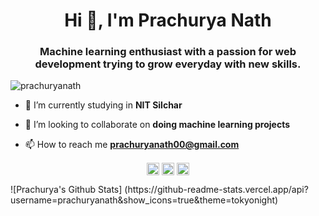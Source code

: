 <link rel="stylesheet" href="https://stackpath.bootstrapcdn.com/bootstrap/4.5.0/css/bootstrap.min.css" integrity="sha384-9aIt2nRpC12Uk9gS9baDl411NQApFmC26EwAOH8WgZl5MYYxFfc+NcPb1dKGj7Sk" crossorigin="anonymous">
  <h1 align="center">Hi 👋, I'm Prachurya Nath</h1>
  <h3 align="center">Machine learning enthusiast with a passion for web development trying to grow everyday with new skills.</h3>
  <p align="left"> <img src="https://komarev.com/ghpvc/?username=prachuryanath" alt="prachuryanath" /> </p>

  - 🔭 I’m currently studying in **NIT Silchar**

  - 👯 I’m looking to collaborate on **doing machine learning projects**

  - 📫 How to reach me **prachuryanath00@gmail.com**


  <p align="center">
  <a href="https://twitter.com/prachuryanath" target="blank"><img align="center" src="https://cdn.jsdelivr.net/npm/simple-icons@3.0.1/icons/twitter.svg" alt="prachuryanath" height="20" width="20" /></a>
  <a href="https://kaggle.com/prachuryanath" target="blank"><img align="center" src="https://cdn.jsdelivr.net/npm/simple-icons@3.0.1/icons/kaggle.svg" alt="prachuryanath" height="20" width="20" /></a>
  <a href="https://instagram.com/prachurya_official" target="blank"><img align="center" src="https://cdn.jsdelivr.net/npm/simple-icons@3.0.1/icons/instagram.svg" alt="prachurya_official" height="20" width="20" /></a>
  </p>
![Prachurya's Github Stats] (https://github-readme-stats.vercel.app/api?username=prachuryanath&show_icons=true&theme=tokyonight)
